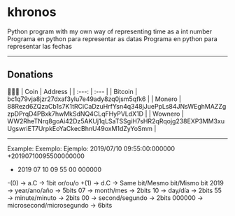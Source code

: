 # khronos
Python program with my own way of representing time as a int number
Programa en python para representar as datas
Programa en python para representar las fechas

----

## Donations
🙇🙇‍♀
| Coin 		| Address 										                                                    |
| :---:     | :---                                                                                              |
| Bitcoin   | bc1q79vja8jzr27dxaf3ylu7e49ady8zq0jsm5qfk6                                                        |
| Monero    | 88Rezd6ZQzaCb1s7K1tRCiCaDzuHrfYsn4q348jJuePpLs84JNsWEghMAZZgzpDPrqD4PBxk7hwMkSdNQ4CLqFHyPVLdX1D   |
| Wownero   | WW2RheTNrq8goAi42Dz5AKUj1qLSaTSSgiH7sHR2qRqojg238EXP3MM3xuUgswriET7UrpkEoYaCkecBhnU49oxM1dZyYoSmm |

------------------
Example:
Exemplo:
Ejemplo:
2019/07/10 09:55:00:000000
+20190710095500000000
+ 2019 07 10 09 55 00 000000

-(0)        → a.C                       → 1bit
or/ou/o
+(1)        → d.C                       → Same bit/Mesmo bit/Mismo bit
2019        → year/ano/año              → 5bits
07          → month/mes                 → 2bits
10          → day/día                   → 2bits
55          → minute/minuto             → 2bits
00          → second/segundo            → 2bits
000000      → microsecond/microsegundo  → 6bits
